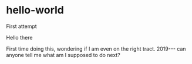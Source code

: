 # hello-world
First attempt

Hello there

First time doing this, wondering if I am even on the right tract.
2019---
  can anyone tell me what am I supposed to do next?
